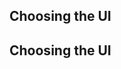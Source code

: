 ## Choosing the UI

<!-- wp:heading {"canvasClassName":"cnvs-block-core-heading-1754216336579"} -->
<h2 class="wp-block-heading">Choosing the UI</h2>
<!-- /wp:heading -->
